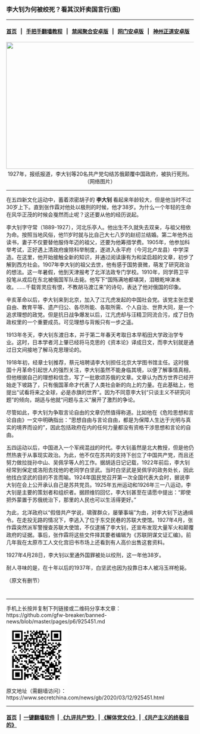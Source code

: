 ### 李大钊为何被绞死？看其汉奸卖国言行(图)
------------------------

#### [首页](https://github.com/gfw-breaker/banned-news/blob/master/README.md) &nbsp;&nbsp;|&nbsp;&nbsp; [手把手翻墙教程](https://github.com/gfw-breaker/guides/wiki) &nbsp;&nbsp;|&nbsp;&nbsp; [禁闻聚合安卓版](https://github.com/gfw-breaker/bn-android) &nbsp;&nbsp;|&nbsp;&nbsp; [网门安卓版](https://github.com/oGate2/oGate) &nbsp;&nbsp;|&nbsp;&nbsp; [神州正道安卓版](https://github.com/SzzdOgate/update) 



<div class="article_right" style="fone-color:#000">
 <p style="text-align:center">
  <img alt="" src="//img3.secretchina.com/pic/2020/3-11/p2645551a23001015-ss.jpg" style="height:340px; width:600px"/>
  <br>
   1927年，报纸报道，李大钊等20名共产党勾结苏俄颠覆中国政府，被执行死刑。（网络图片）
   <span id="hideid" name="hideid" style="color:red;display:none;">
    <span href="https://www.secretchina.com">
    </span>
   </span>
  </br>
 </p>
 <div id="txt-mid1-t21-2017">
  

---


  </div>
 </div>
 <p>
  在五四新文化运动中，蓄着浓密胡子的
  <strong>
   <span href="https://www.secretchina.com/news/gb/tag/李大钊" target="_blank">
    李大钊
   </span>
  </strong>
  看起来年龄较大，但是他当时不过30岁上下。直到张作霖对他处以极刑的时候，他才38岁。为什么一个年轻的生命在风华正茂的时候会戛然而止呢？这还要从他的经历说起。
  <span id="hideid" name="hideid" style="color:red;display:none;">
   <span href="https://www.secretchina.com">
   </span>
  </span>
 </p>
 <p>
  李大钊字守常（1889-1927），河北乐亭人。他出生不久就失去双亲，与祖父相依为命。按照当地风俗，他11岁时就与比自己大七八岁的赵纫兰结婚。第二年他外出读书，妻子不仅要替他服侍年迈的祖父，还要为他筹措学费。1905年，他参加科举考试，正好遇上清政府废除科举制度，遂进入永平府（今河北卢龙县）中学深造。在这里，他开始接触全新的知识，并通过阅读康有为和梁启超的文章，初步了解到西方社会。1907年李大钊的祖父去世，他有感于国势衰微，萌发了研究政治的想法。这一年暑假，他到天津报考了北洋法政专门学校。1910年，同学蒋卫平投笔从戎后在东北被俄国军队击毙。他写下“国殇满地都堪哭，泪眼乾坤涕未收。……千载胥灵应有恨，不教胡马渡江来”的诗句，表达了他对俄国的印象。
 </p>
 <p>
  辛亥革命以后，李大钊来到北京，加入了江亢虎发起的中国社会党。该党主张恋爱自由、教育平等、遗产归公、各尽所能、各取所需、个人自治、世界大同，是一个追求理想的政党。但是抗日战争爆发以后，江亢虎却与汪精卫同流合污，成了日伪政权里的一个重要成员。可见理想与背叛只有一步之遥。
 </p>
 <p>
  1913年冬天，李大钊东渡日本，并于第二年春天考取日本早稻田大学政治学专业。这时，日本学者河上肇已经将马克思的《资本论》译成日文，而李大钊就是通过日文间接地了解马克思理论的。
 </p>
 <p>
  1918年初，经章士钊推荐，蔡元培聘请李大钊担任北京大学图书馆主任。这时俄国十月革命引起世人的强烈关注，李大钊虽然不能身临其境，以便了解事情真相，但他根据自己的理想和信念，写了一批歌颂苏俄的文章。文章认为西方世界已经开始走下坡路了，只有俄国革命才代表了人类社会新的向上的力量。在此基础上，他提出“试看将来之全球，必是赤旗的世界”。因为不同意李大钊“只谈主义不研究问题”的倾向，胡适与他就“问题与主义”展开了激烈的争论。
 </p>
 <p>
  尽管如此，李大钊为争取言论自由的文章仍然值得称道。比如他在《危险思想和言论自由》一文中明确指出：“思想自由与言论自由，都是为保障人生达于光明与真实的境界而设的”，因此包括政府在内的任何力量都没有资格干涉思想和言论的自由。
 </p>
 <p>
  五四运动以后，中国进入一个军阀混战的时代。李大钊虽然是北大教授，但是他仍然热衷于从事现实政治。为此，他不仅在苏共的支持下创立了中国共产党，而且还努力做拉拢孙中山、吴佩孚等人的工作。据胡适日记记载，1922年前后，李大钊经常到保定或洛阳去找他的老同学白坚武。当时白坚武是吴佩孚的政务处长，因此他找白坚武的目的不言而喻。1924年国民党召开第一次全国代表大会时，据说李大钊在会上公开承认自己是苏共党员。1925年五卅运动和1926年三一八运动，李大钊是主要的策划者和组织者。据顾维钧回忆，李大钊甚至在请愿中提出：“即使把外蒙置于苏俄统治下，那里的人民也可以生活得更好。”
 </p>
 <p>
  为此，北洋政府以“假借共产学说，啸骤群众，屡肇事端”为由，对李大钊下达通缉令。在走投无路的情况下，李逃入了位于东交民巷的苏联大使馆。1927年4月，张作霖突然派军警搜查苏联大使馆，不仅逮捕了李大钊，还宣布发现大量军火和颠覆政府的证据。事后，张作霖将这些文件择其要者编辑为《苏联阴谋文证汇编》。前几年我在太原市工人文化宫旧书市场上还看到有人高价出售这套资料。
 </p>
 <p>
  1927年4月28日，李大钊以里通外国罪被处以绞刑，这一年他38岁。
 </p>
 <p>
  耐人寻味的是，在十年以后的1937年，白坚武也因为投靠日本人被冯玉祥枪毙。
 </p>
 <p>
  （原文有删节）
  <center>
   <div>
    <div id="txt-mid2-t22-2017" style="display: block;  max-height: 351px;  overflow: hidden;">
     <div id="SC-21xxx">
     </div>
     <ins class="adsbygoogle" data-ad-client="ca-pub-1276641434651360" data-ad-format="auto" data-ad-slot="4301710469" data-full-width-responsive="true" style="display:block">
     </ins>
    </div>
   </div>
  </center>
  <div style="padding-top:12px;">
  </div>
 </p>
</div>

<hr/>
手机上长按并复制下列链接或二维码分享本文章：<br/>
https://github.com/gfw-breaker/banned-news/blob/master/pages/p6/925451.md <br/>
<a href='https://github.com/gfw-breaker/banned-news/blob/master/pages/p6/925451.md'><img src='https://github.com/gfw-breaker/banned-news/blob/master/pages/p6/925451.md.png'/></a> <br/>
原文地址（需翻墙访问）：https://www.secretchina.com/news/gb/2020/03/12/925451.html


------------------------
#### [首页](https://github.com/gfw-breaker/banned-news/blob/master/README.md) &nbsp;|&nbsp; [一键翻墙软件](https://github.com/gfw-breaker/nogfw/blob/master/README.md) &nbsp;| [《九评共产党》](https://github.com/gfw-breaker/9ping.md/blob/master/README.md#九评之一评共产党是什么) | [《解体党文化》](https://github.com/gfw-breaker/jtdwh.md/blob/master/README.md) | [《共产主义的终极目的》](https://github.com/gfw-breaker/gczydzjmd.md/blob/master/README.md)


<img src='http://gfw-breaker.win/banned-news/pages/p6/925451.md' width='0px' height='0px'/>